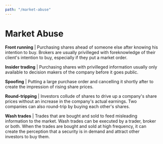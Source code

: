 ```yaml
---
path: "/market-abuse"
---
```


# Market Abuse

**Front running** | Purchasing shares ahead of someone else after knowing his intention to buy. Brokers are usually privilleged with foreknowledge of their client's intention to buy, especially if they put a market order.

**Insider trading** | Purchasing shares with privilleged information usually only available to decision makers of the company before it goes public.

**Spoofing** | Putting a large purchase order and cancelling it shortly after to create the impression of rising share prices.

**Round-tripping** | Investors collude of shares to drive up a company's share prices without an increase in the company's actual earnings. Two companies can also round-trip by buying each other's shares.

**Wash trades** | Trades that are bought and sold to feed misleading information to the market. Wash trades can be executed by a trader, broker or both. When the trades are bought and sold at high frequency, it can create the perception that a security is in demand and attract other investors to buy them.
